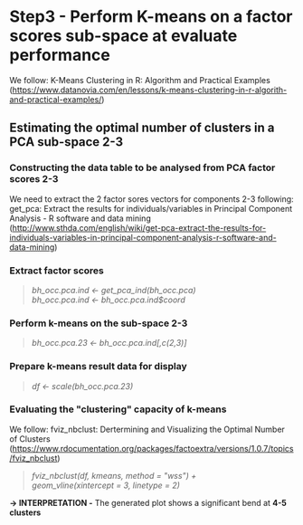 # Step3 - Perform K-means on a factor scores sub-space at evaluate performance

We follow: K-Means Clustering in R: Algorithm and Practical Examples (https://www.datanovia.com/en/lessons/k-means-clustering-in-r-algorith-and-practical-examples/)

## Estimating the optimal number of clusters in a PCA sub-space 2-3

### Constructing the data table to be analysed from PCA factor scores 2-3

We need to extract the 2 factor sores vectors for components 2-3
following:  get_pca: Extract the results for individuals/variables in Principal Component Analysis - R software and data mining (http://www.sthda.com/english/wiki/get-pca-extract-the-results-for-individuals-variables-in-principal-component-analysis-r-software-and-data-mining)

### Extract factor scores
> <em>bh_occ.pca.ind <- get_pca_ind(bh_occ.pca)</em><br>
> <em>bh_occ.pca.ind <- bh_occ.pca.ind$coord<br>
</em>

### Perform k-means on the sub-space 2-3
> <em>bh_occ.pca.23 <- bh_occ.pca.ind[,c(2,3)]</em>

### Prepare k-means result data for display
> <em>df <- scale(bh_occ.pca.23)</em>

### Evaluating the "clustering" capacity of k-means
We follow: fviz_nbclust: Dertermining and Visualizing the Optimal Number of Clusters (https://www.rdocumentation.org/packages/factoextra/versions/1.0.7/topics/fviz_nbclust)

> <em>fviz_nbclust(df, kmeans, method = "wss") +<br>
geom_vline(xintercept = 3, linetype = 2)<br>
</em>

<strong>-> INTERPRETATION -</strong> The generated plot shows a significant bend at <strong>4-5 clusters</strong>
